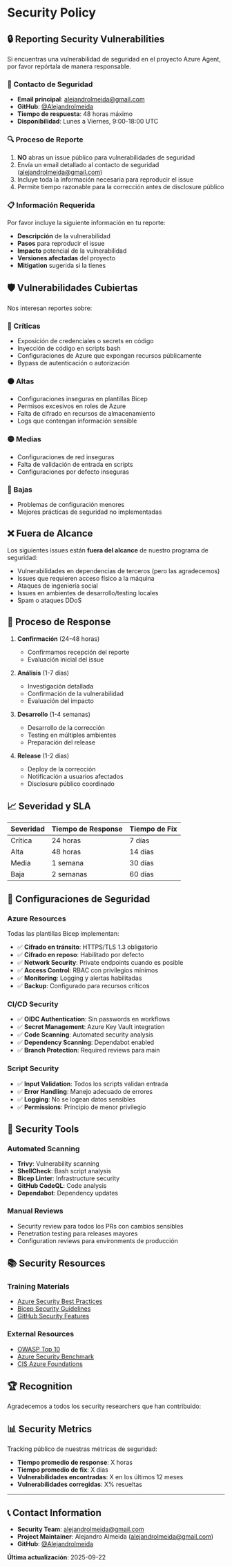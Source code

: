 # Security Policy

## 🔒 Reporting Security Vulnerabilities

Si encuentras una vulnerabilidad de seguridad en el proyecto Azure Agent, por favor repórtala de manera responsable.

### 📧 Contacto de Seguridad

- **Email principal**: alejandrolmeida@gmail.com
- **GitHub**: [@Alejandrolmeida](https://github.com/Alejandrolmeida)
- **Tiempo de respuesta**: 48 horas máximo
- **Disponibilidad**: Lunes a Viernes, 9:00-18:00 UTC

### 🔍 Proceso de Reporte

1. **NO** abras un issue público para vulnerabilidades de seguridad
2. Envía un email detallado al contacto de seguridad (alejandrolmeida@gmail.com)
3. Incluye toda la información necesaria para reproducir el issue
4. Permite tiempo razonable para la corrección antes de disclosure público

### 📋 Información Requerida

Por favor incluye la siguiente información en tu reporte:

- **Descripción** de la vulnerabilidad
- **Pasos** para reproducir el issue
- **Impacto** potencial de la vulnerabilidad
- **Versiones afectadas** del proyecto
- **Mitigation** sugerida si la tienes

## 🛡️ Vulnerabilidades Cubiertas

Nos interesan reportes sobre:

### 🔴 Críticas
- Exposición de credenciales o secrets en código
- Inyección de código en scripts bash
- Configuraciones de Azure que expongan recursos públicamente
- Bypass de autenticación o autorización

### 🟠 Altas
- Configuraciones inseguras en plantillas Bicep
- Permisos excesivos en roles de Azure
- Falta de cifrado en recursos de almacenamiento
- Logs que contengan información sensible

### 🟡 Medias
- Configuraciones de red inseguras
- Falta de validación de entrada en scripts
- Configuraciones por defecto inseguras

### 🔵 Bajas
- Problemas de configuración menores
- Mejores prácticas de seguridad no implementadas

## ❌ Fuera de Alcance

Los siguientes issues están **fuera del alcance** de nuestro programa de seguridad:

- Vulnerabilidades en dependencias de terceros (pero las agradecemos)
- Issues que requieren acceso físico a la máquina
- Ataques de ingeniería social
- Issues en ambientes de desarrollo/testing locales
- Spam o ataques DDoS

## 🔄 Proceso de Response

1. **Confirmación** (24-48 horas)
   - Confirmamos recepción del reporte
   - Evaluación inicial del issue

2. **Análisis** (1-7 días)
   - Investigación detallada
   - Confirmación de la vulnerabilidad
   - Evaluación del impacto

3. **Desarrollo** (1-4 semanas)
   - Desarrollo de la corrección
   - Testing en múltiples ambientes
   - Preparación del release

4. **Release** (1-2 días)
   - Deploy de la corrección
   - Notificación a usuarios afectados
   - Disclosure público coordinado

## 📈 Severidad y SLA

| Severidad | Tiempo de Response | Tiempo de Fix |
|-----------|-------------------|---------------|
| Crítica   | 24 horas         | 7 días        |
| Alta      | 48 horas         | 14 días       |
| Media     | 1 semana         | 30 días       |
| Baja      | 2 semanas        | 60 días       |

## 🎯 Configuraciones de Seguridad

### Azure Resources

Todas las plantillas Bicep implementan:

- ✅ **Cifrado en tránsito**: HTTPS/TLS 1.3 obligatorio
- ✅ **Cifrado en reposo**: Habilitado por defecto
- ✅ **Network Security**: Private endpoints cuando es posible
- ✅ **Access Control**: RBAC con privilegios mínimos
- ✅ **Monitoring**: Logging y alertas habilitadas
- ✅ **Backup**: Configurado para recursos críticos

### CI/CD Security

- ✅ **OIDC Authentication**: Sin passwords en workflows
- ✅ **Secret Management**: Azure Key Vault integration
- ✅ **Code Scanning**: Automated security analysis
- ✅ **Dependency Scanning**: Dependabot enabled
- ✅ **Branch Protection**: Required reviews para main

### Script Security

- ✅ **Input Validation**: Todos los scripts validan entrada
- ✅ **Error Handling**: Manejo adecuado de errores
- ✅ **Logging**: No se logean datos sensibles
- ✅ **Permissions**: Principio de menor privilegio

## 🔧 Security Tools

### Automated Scanning

- **Trivy**: Vulnerability scanning
- **ShellCheck**: Bash script analysis
- **Bicep Linter**: Infrastructure security
- **GitHub CodeQL**: Code analysis
- **Dependabot**: Dependency updates

### Manual Reviews

- Security review para todos los PRs con cambios sensibles
- Penetration testing para releases mayores
- Configuration reviews para environments de producción

## 📚 Security Resources

### Training Materials

- [Azure Security Best Practices](https://docs.microsoft.com/en-us/azure/security/)
- [Bicep Security Guidelines](https://docs.microsoft.com/en-us/azure/azure-resource-manager/bicep/best-practices)
- [GitHub Security Features](https://docs.github.com/en/code-security)

### External Resources

- [OWASP Top 10](https://owasp.org/www-project-top-ten/)
- [Azure Security Benchmark](https://docs.microsoft.com/en-us/security/benchmark/azure/)
- [CIS Azure Foundations](https://www.cisecurity.org/benchmark/azure)

## 🏆 Recognition

Agradecemos a todos los security researchers que han contribuido:

<!-- Lista de contributors será actualizada aquí -->

## 📊 Security Metrics

Tracking público de nuestras métricas de seguridad:

- **Tiempo promedio de response**: X horas
- **Tiempo promedio de fix**: X días  
- **Vulnerabilidades encontradas**: X en los últimos 12 meses
- **Vulnerabilidades corregidas**: X% resueltas

---

## 📞 Contact Information

- **Security Team**: alejandrolmeida@gmail.com
- **Project Maintainer**: Alejandro Almeida (alejandrolmeida@gmail.com)
- **GitHub**: [@Alejandrolmeida](https://github.com/Alejandrolmeida)

**Última actualización**: 2025-09-22